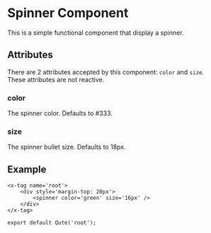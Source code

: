 # Spinner Component

This is a simple functional component that display a spinner.

## Attributes

There are 2 attributes accepted by this component: `color` and `size`.  \
These attributes are not reactive.

### color

The spinner color. Defaults to #333.

### size

The spinner bullet size. Defaults to 18px.

## Example

```jsq
<x-tag name='root'>
    <div style='margin-top: 20px'>
	    <spinner color='green' size='16px' />
	</div>
</x-tag>

export default Qute('root');
```
